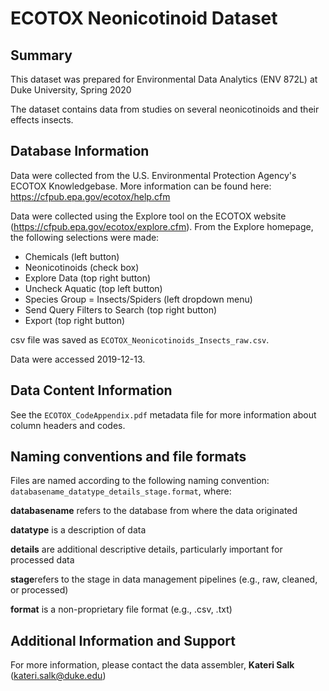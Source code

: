 # ECOTOX Neonicotinoid Dataset


## Summary
This dataset was prepared for Environmental Data Analytics (ENV 872L) at Duke University, Spring 2020

The dataset contains data from studies on several neonicotinoids and their effects insects.

## Database Information
Data were collected from the U.S. Environmental Protection Agency's ECOTOX Knowledgebase. More information can be found here: https://cfpub.epa.gov/ecotox/help.cfm

Data were collected using the Explore tool on the ECOTOX website (https://cfpub.epa.gov/ecotox/explore.cfm).
From the Explore homepage, the following selections were made: 
* Chemicals (left button)
* Neonicotinoids (check box)
* Explore Data (top right button)
* Uncheck Aquatic (top left button)
* Species Group = Insects/Spiders (left dropdown menu)
* Send Query Filters to Search (top right button)
* Export (top right button)

csv file was saved as `ECOTOX_Neonicotinoids_Insects_raw.csv`. 

Data were accessed 2019-12-13.

## Data Content Information

See the `ECOTOX_CodeAppendix.pdf` metadata file for more information about column headers and codes. 

## Naming conventions and file formats
Files are named according to the following naming convention: `databasename_datatype_details_stage.format`, where: 

**databasename** refers to the database from where the data originated

**datatype** is a description of data 

**details** are additional descriptive details, particularly important for processed data 

**stage**refers to the stage in data management pipelines (e.g., raw, cleaned, or processed)

**format** is a non-proprietary file format (e.g., .csv, .txt)

## Additional Information and Support
For more information, please contact the data assembler, **Kateri Salk** (kateri.salk@duke.edu)